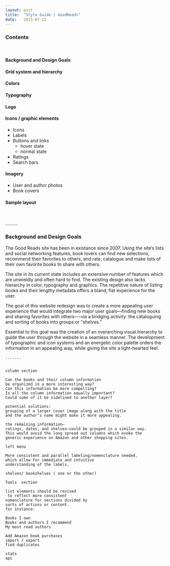 ```yaml
---
layout: post
title:  "Style Guide | GoodReads"
date:   2015-07-22
---
```


### Contents

&nbsp;

#### Background and Design Goals

#### Grid system and hierarchy

#### Colors

#### Typography

#### Logo

#### Icons / graphic elements

* Icons
* Labels
* Buttons and links
	* hover state
	* normal state	
* Ratings
* Search bars

#### Imagery
* User and author photos
* Book covers

#### Sample layout

&nbsp;

..........


### Background and Design Goals

The Good Reads site has been in existance since 2007. Using the site’s lists and social networking features, book lovers can find new selections, recommend their favorites to others, and rate, catalogue and make lists of their own favorite books to share with others.

The site in its current state includes an extensive number of features which are unwieldly and often hard to find. The existing design also lacks hierarchy in color, typography and graphics. The repetitive nature of listing books and their lengthy metadata offers a bland, flat experience for the user.

The goal of this website redesign was to create a more appealing user experience that would integrate two major user goals––finding new books and sharing favorites with others—-via a bridging activity: the cataloguing and sorting of books into groups or "shelves." 

Essential to this goal was the creation of an overarching visual hierarchy to guide the user through the website in a seamless manner. The development of typographic and icon systems and an energetic color palette orders the information in an appealing way, while giving the site a light-hearted feel.



















































	.......


	column section

	Can the books and their column information
	be organized in a more interesting way?
	Can this information be more compelling?
	Is all the column information equally important?
	Could some of it be sidelined to another layer?

	potential solutions:
	grouping of a larger cover image along with the title 
	and the author’s name might make it more appealing.

	the remaining information—
	ratings, dates, and shelves—could be grouped in a similar way.
	This would avoid the long spread out columns which evoke the
	generic experience on Amazon and other shopping sites.

	left menu

	More consistent and parallel labeling/nomenclature needed,
	which allow for immediate and intuitive 
	understanding of the labels.

	shelves/ bookshelves ( one or the other)

	Tools  section

	list elements should be revised
	 to reflect more consistent 
	nomenclature for sections divided by 
	sorts of actions or content.
	for instance:

	Books I own
	Books and authors I recommend
	My most read authors

	Add Amazon book purchases
	import / export
	find duplicates

	stats
	api
	  






	    
